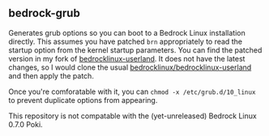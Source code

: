 ## bedrock-grub

Generates grub options so you can boot to a Bedrock Linux installation directly. This assumes you have patched `brn` appropriately to read the startup option from the kernel startup parameters. You can find the patched version in my fork of [bedrocklinux-userland](https://github.com/nilesr/bedrocklinux-userland). It does not have the latest changes, so I would clone the usual [bedrocklinux/bedrocklinux-userland](https://github.com/bedrocklinux/bedrocklinux-userland) and then apply the patch.

Once you're comforatable with it, you can `chmod -x /etc/grub.d/10_linux` to prevent duplicate options from appearing.

This repository is not compatable with the (yet-unreleased) Bedrock Linux 0.7.0 Poki.
